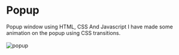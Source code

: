 # Popup
Popup window using HTML, CSS And Javascript
I have made some animation on the popup using CSS transitions. <br> <br>
![popup](https://user-images.githubusercontent.com/90318905/172919123-f58e3f77-884a-437f-8add-3820cb3825a3.jpg)

